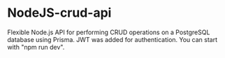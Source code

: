 # NodeJS-crud-api
Flexible Node.js API for performing CRUD operations on a PostgreSQL database using Prisma.
JWT was added for  authentication.
You can start with "npm run dev".
